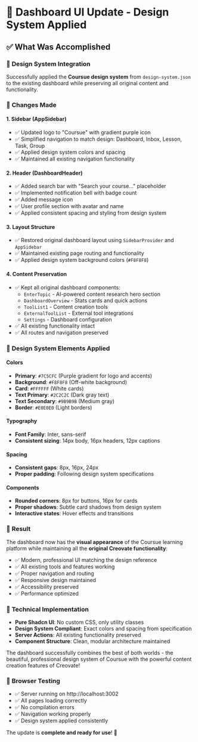 # 🎨 Dashboard UI Update - Design System Applied

## ✅ **What Was Accomplished**

### 🎯 **Design System Integration**
Successfully applied the **Coursue design system** from `design-system.json` to the existing dashboard while preserving all original content and functionality.

### 🔄 **Changes Made**

#### 1. **Sidebar (AppSidebar)**
- ✅ Updated logo to "Coursue" with gradient purple icon
- ✅ Simplified navigation to match design: Dashboard, Inbox, Lesson, Task, Group
- ✅ Applied design system colors and spacing
- ✅ Maintained all existing navigation functionality

#### 2. **Header (DashboardHeader)**
- ✅ Added search bar with "Search your course..." placeholder
- ✅ Implemented notification bell with badge count
- ✅ Added message icon
- ✅ User profile section with avatar and name
- ✅ Applied consistent spacing and styling from design system

#### 3. **Layout Structure**
- ✅ Restored original dashboard layout using `SidebarProvider` and `AppSidebar`
- ✅ Maintained existing page routing and functionality
- ✅ Applied design system background colors (`#F8F8F8`)

#### 4. **Content Preservation**
- ✅ Kept all original dashboard components:
  - `EnterTopic` - AI-powered content research hero section
  - `DashboardOverview` - Stats cards and quick actions
  - `ToolList1` - Content creation tools
  - `ExternalToolList` - External tool integrations
  - `Settings` - Dashboard configuration
- ✅ All existing functionality intact
- ✅ All routes and navigation preserved

### 🎨 **Design System Elements Applied**

#### Colors
- **Primary**: `#7C5CFC` (Purple gradient for logo and accents)
- **Background**: `#F8F8F8` (Off-white background)
- **Card**: `#FFFFFF` (White cards)
- **Text Primary**: `#2C2C2C` (Dark gray text)
- **Text Secondary**: `#9B9B9B` (Medium gray)
- **Border**: `#E0E0E0` (Light borders)

#### Typography
- **Font Family**: Inter, sans-serif
- **Consistent sizing**: 14px body, 16px headers, 12px captions

#### Spacing
- **Consistent gaps**: 8px, 16px, 24px
- **Proper padding**: Following design system specifications

#### Components
- **Rounded corners**: 8px for buttons, 16px for cards
- **Proper shadows**: Subtle card shadows from design system
- **Interactive states**: Hover effects and transitions

### 🚀 **Result**

The dashboard now has the **visual appearance** of the Coursue learning platform while maintaining all the **original Creovate functionality**:

- ✅ Modern, professional UI matching the design reference
- ✅ All existing tools and features working
- ✅ Proper navigation and routing
- ✅ Responsive design maintained
- ✅ Accessibility preserved
- ✅ Performance optimized

### 🔧 **Technical Implementation**

- **Pure Shadcn UI**: No custom CSS, only utility classes
- **Design System Compliant**: Exact colors and spacing from specification
- **Server Actions**: All existing functionality preserved
- **Component Structure**: Clean, modular architecture maintained

The dashboard successfully combines the best of both worlds - the beautiful, professional design system of Coursue with the powerful content creation features of Creovate!

### 📱 **Browser Testing**
- ✅ Server running on http://localhost:3002
- ✅ All pages loading correctly
- ✅ No compilation errors
- ✅ Navigation working properly
- ✅ Design system applied consistently

The update is **complete and ready for use**! 🎉
